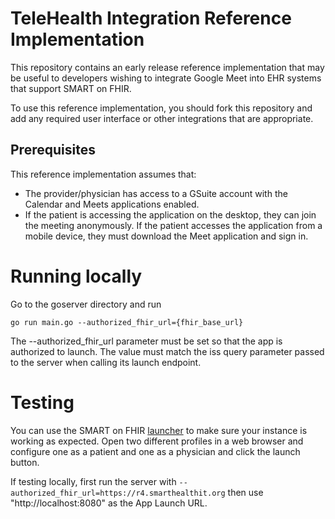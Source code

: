 # TeleHealth Integration Reference Implementation

This repository contains an early release reference implementation that may be
useful to developers wishing to integrate Google Meet into EHR systems that
support SMART on FHIR.

To use this reference implementation, you should fork this repository and add
any required user interface or other integrations that are appropriate.

## Prerequisites

This reference implementation assumes that:

  * The provider/physician has access to a GSuite account with the Calendar and
    Meets applications enabled.
  * If the patient is accessing the application on the desktop, they can join
    the meeting anonymously.  If the patient accesses the application from
    a mobile device, they must download the Meet application and sign in.

# Running locally

Go to the goserver directory and run

`go run main.go --authorized_fhir_url={fhir_base_url}`

The --authorized_fhir_url parameter must be set so that the app is authorized to launch.
The value must match the iss query parameter passed to the server when calling its launch endpoint.

# Testing

You can use the SMART on FHIR [launcher](https://launch.smarthealthit.org/) to
make sure your instance is working as expected.  Open two different profiles in
a web browser and configure one as a patient and one as a physician and click
the launch button.

If testing locally, first run the server with
`--authorized_fhir_url=https://r4.smarthealthit.org`
then use "http://localhost:8080" as the App Launch URL. 
